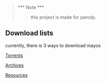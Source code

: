 > *** Note ***
>> this project is made for parody.

## Download lists

currently, there is 3 ways to download mayos

[Torrents](./mayos/mdst/md/dl_torrent.md)

[Archives](./mayos/mdst/md/dl_archive.md)

[Resources](./mayos/mdst/md/dl_resource.md)